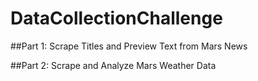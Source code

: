 # DataCollectionChallenge

##Part 1: Scrape Titles and Preview Text from Mars News


##Part 2: Scrape and Analyze Mars Weather Data
